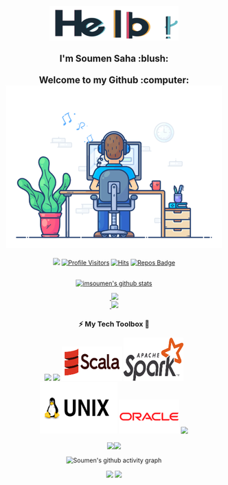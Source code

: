 <div align="center" width="50">
<h2 align="left">
 <qq>
   <div align="center" width="50">
  <img src="https://github.com/imsoumen/imsoumen/blob/main/hello.gif" width="300" height="80"><br>
  <br> I'm Soumen Saha :blush:<br>
  <br> Welcome to my Github :computer:<br>
  <a  href="https://github.com/imsoumen">
  <img src="https://github.com/imsoumen/imsoumen/blob/main/developer.gif?raw=true" href="https://github.com/imsoumen" alt="Hola Coders"  width="550"/> 
    </div>
  </a> 
  </qq>
 </h2>

![](https://komarev.com/ghpvc/?username=imsoumen&style=flat&color=orange&label=PROFILE+VIEWS)
[![Profile Visitors](https://visitor-badge.glitch.me/badge?page_id=imsoumen.profileviews-badge)](https://github.com/imsoumen) 
[![Hits](https://hits.seeyoufarm.com/api/count/incr/badge.svg?url=https%3A%2F%2Fgithub.com%2Fimsoumen&count_bg=%2379C83D&title_bg=%23555555&icon=mediafire.svg&icon_color=%23E7E7E7&title=HITS&edge_flat=false)](https://hits.seeyoufarm.com)
[![Repos Badge](https://badges.pufler.dev/repos/imsoumen)](https://github.com/imsoumen?tab=repositories) 
  <br>
  <br>
  </div>

<div align="center" >
  
<a  href="https://github.com/imsoumen"> 
  
<img alt="imsoumen's github stats" width="50%" src="https://github-readme-stats.vercel.app/api?username=imsoumen&show_icons=true&count_private=true&hide_border=true&bg_color=50,e96205,904e99&title_color=fff&text_color=fff&icon_color=f2f2f2" href="https://github.com/imsoumen" />
<p align="center">&nbsp;<img src= "https://github-readme-stats.vercel.app/api/top-langs/?username=imsoumen&layout=compact&hide=html&theme=dracula&hide_border=true"><br>
<a href="https://github.com/ryo-ma/github-profile-trophy" target="_blank">
    <img src= "https://github-profile-summary-cards.vercel.app/api/cards/repos-per-language?username=imsoumen&theme=dracula" alt="">
    <img src= "https://github-profile-summary-cards.vercel.app/api/cards/most-commit-language?username=imsoumen&theme=dracula">
</a>
</p>

</a>
<div align="center" width="50">
  
### :zap: My Tech Toolbox 🧰

  <div align="center" width="50">
  <p align="center">
    <img src="https://i.giphy.com/media/LMt9638dO8dftAjtco/200.webp" width="75">
    <img src="https://i.giphy.com/media/eNAsjO55tPbgaor7ma/200w.webp" width="75">
    <img src="https://github.com/imsoumen/imsoumen/blob/main/scala.png" alt="Scala" width="140" height="80"/>
    <img src="https://github.com/imsoumen/imsoumen/blob/main/spark.png" alt="Spark" width="140" height="100"/>
    <img src="https://github.com/imsoumen/imsoumen/blob/main/pngwing.com.png" alt="Bash" width="180" height="120"/>
    <img src="https://github.com/imsoumen/imsoumen/blob/main/Oracle.png" alt="Oracle" width="140" height="80"/>
    <img src="https://i.giphy.com/media/KzJkzjggfGN5Py6nkT/200.webp" width="100"><br><br>
    <img src="https://little.kylerconway.com/images/golang-what.gif" width="300"><img src="https://intro.rustbridge.com/img/ferris.gif" width="300">
</div>
  
![Soumen's github activity graph](https://activity-graph.herokuapp.com/graph?username=imsoumen&theme=dracula&layout=compact&title_color=FF69B4&hide_border=true&area=true)
  <p align="center">
  <img align="center" src="https://github-profile-summary-cards.vercel.app/api/cards/profile-details?username=imsoumen&theme=dracula" />
  <img align="center" src="https://github-readme-streak-stats.herokuapp.com/?user=imsoumen&theme=radical&custom_title=streak-stats&hide_border=true&layout=compact" /><br>
  </p>
<!--
**imsoumen/imsoumen** is a ✨ _special_ ✨ repository because its `README.md` (this file) appears on your GitHub profile.

Here are some ideas to get you started:

- 🔭 I’m currently working on ...
- 🌱 I’m currently learning ...
- 👯 I’m looking to collaborate on ...
- 🤔 I’m looking for help with ...
- 💬 Ask me about ...
- 📫 How to reach me: ...
- 😄 Pronouns: ...
- ⚡ Fun fact: ...
-->
